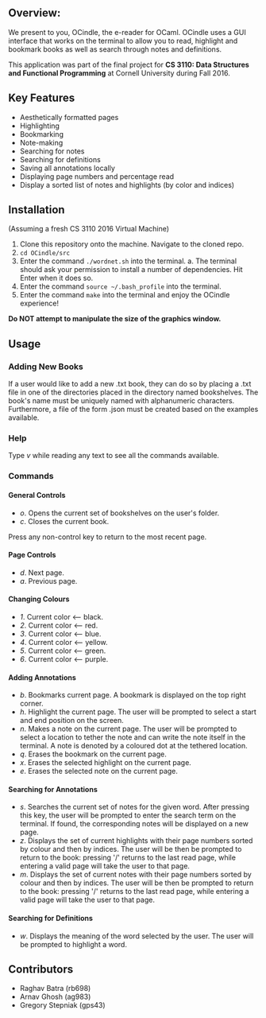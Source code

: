 ## Overview:
We present to you, OCindle, the e-reader for OCaml. OCindle uses a GUI interface that works on the terminal to allow you to read, highlight and bookmark books as well as search through notes and definitions. 

This application was part of the final project for __CS 3110: Data Structures and Functional Programming__ at Cornell University during Fall 2016. 

## Key Features
* Aesthetically formatted pages
* Highlighting
* Bookmarking
* Note-making
* Searching for notes
* Searching for definitions
* Saving all annotations locally
* Displaying page numbers and percentage read
* Display a sorted list of notes and highlights (by color and indices)

## Installation
(Assuming a fresh CS 3110 2016 Virtual Machine)

1. Clone this repository onto the machine. Navigate to the cloned repo.
2. `cd OCindle/src`
3. Enter the command `./wordnet.sh` into the terminal.
   a. The terminal should ask your permission to install a number of dependencies.
      Hit Enter when it does so.
4. Enter the command `source ~/.bash_profile` into the terminal.
5. Enter the command `make` into the terminal and enjoy the OCindle experience!

__Do NOT attempt to manipulate the size of the graphics window.__

## Usage

### Adding New Books
If a user would like to add a new .txt book, they can do so
by placing a .txt file in one of the directories placed in the directory named bookshelves.
The book's name <bookname> must be uniquely named with alphanumeric characters.
Furthermore, a file of the form <bookname>.json must be created based on the examples
available.

### Help
Type _v_ while reading any text to see all the commands available. 

### Commands

#### General Controls
 * _o_. Opens the current set of bookshelves on the user's folder.
 * _c_. Closes the current book.

Press any non-control key to return to the most recent page.

#### Page Controls
 * _d_. Next page.
 * _a_. Previous page.

#### Changing Colours
 * _1_. Current color <-- black. 
 * _2_. Current color <-- red. 
 * _3_. Current color <-- blue. 
 * _4_. Current color <-- yellow. 
 * _5_. Current color <-- green. 
 * _6_. Current color <-- purple.

#### Adding Annotations
 * _b_. Bookmarks current page. A bookmark is displayed on the top right corner.
 * _h_. Highlight the current page. The user will be prompted to select a start and end position on the screen. 
 * _n_. Makes a note on the current page. The user will be prompted to select a location to tether the note and can write the note itself in the terminal. A note is denoted by a coloured dot at the tethered location. 
 * _q_. Erases the bookmark on the current page. 
 * _x_. Erases the selected highlight on the current page. 
 * _e_. Erases the selected note on the current page. 

#### Searching for Annotations
 * _s_. Searches the current set of notes for the given word. After pressing this key, the user will be prompted to enter the search term on the terminal. If found, the corresponding notes will be displayed on a new page. 
 * _z_. Displays the set of current highlights with their page numbers sorted by colour and then by indices. The user will be then be prompted to return to the book: pressing '/' returns to the last read page, while entering a valid page will take the user to that page.
 * _m_. Displays the set of current notes with their page numbers sorted by colour and then by indices. The user will be then be prompted to return to the book: pressing '/' returns to the last read page, while entering a valid page will take the user to that page.

#### Searching for Definitions
 * _w_. Displays the meaning of the word selected by the user. The user will be prompted to highlight a word.
 
 ## Contributors
* Raghav Batra (rb698)
* Arnav Ghosh (ag983)
* Gregory Stepniak (gps43)
